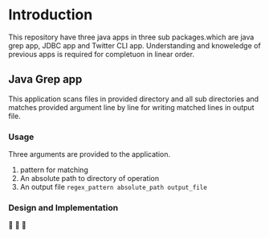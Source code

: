 # Introduction
This repository have three java apps in three sub packages.which are java grep app, JDBC app and Twitter CLI app. <some details>Understanding and knoweledge of previous apps is required for completuon in linear order. 

## Java Grep app

This application scans files in provided directory and all sub directories and matches provided argument line by line for writing matched lines in output file.

### Usage

Three arguments are provided to the application.

1. pattern for matching
2. An absolute path to directory of operation
3. An output file
   `regex_pattern absolute_path output_file`

### Design and Implementation

:rocket:
:tada:
:camel:
